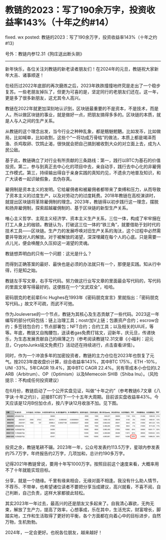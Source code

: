 # 教链的2023：写了190余万字，投资收益率143%（十年之约#14）

fixed. wx posted: 教链的2023：写了190余万字，投资收益率143%（十年之约#13）

号外：教链内参12.31《狗庄送出断头铡》

* * *

新年快乐，各位关注刘教链的新老读者朋友们！在2024年的元旦，教链祝大家新年大吉、诸事顺遂！

在经历过2022年底部的再次磨炼之后，2023年跌跌撞撞地终究是走出了一个稳步复苏。一些老朋友掉队了，但更为可喜的是，坚定同行的老朋友们还在。这一年，更是多了很多新朋友，这尤其令人高兴。

教链在2022年就更加深刻地认识到，区块链最重要的不是资本，不是技术，而是人。所以做区块链的事业，就是做好一点，把朋友搞得多多的。区块链的本质，就是人与人之间的生产关系。

从教链的这个理念出发，当今行业之种种乱象，都是魑魅魍魉。比如发币，比如做局，比如喊单，比如收割，这些个“一将功成万骨枯”的做法，本质上都是竭泽而渔、杀鸡取卵、饮鸩止渴，很快就会把自己搞到被收割大众的对立面上去，成为人民公敌。

基于此，教链确立了对行业有所贡献的三条路线：第一，践行以BTC为基石的价值投资。第二，参与到真正去中心化的项目中去，亲自动手，践行去中心化的非雇佣工作模式。第三，持续输出得自于亲身实践的真知灼见，不遗余力地普及知识，和广大读者一起识破假象，去伪存真。

雇佣制是资本主义的发明。它给雇佣者和被雇佣者都带来了束缚和压力，从而导致了资本主义的过度生产，以及对劳动力的过度耗费。2018年教链在高校演讲时，就提出区块链将革除雇佣制的理念。2023年，教链得以初步践行这一理念，摆脱和扬弃雇佣制，探索超越雇佣制的、基于区块链的新型生产关系。

唯心主义哲学、主观主义经济学、资本主义生产关系，三位一体，构成了牢牢捆在打工人身上的枷锁。教链认为，打破这三位一体的“铁三角”，就要借助于划时代的技术工具——区块链。生产力的发展呼唤对旧生产关系的淘汰，这个过程中必然需要并导致对人的解放。对于被解放的渴望，深深埋藏在每个人的心底。只是需要一点儿光，便会唤醒久久压抑这一渴望的灵魂。

教链想弄明白的只有一个问题：这光是什么？

而得到正确答案的最好、最快也是必须的办法就只有一个，那便是实践。知从行中得，行是知之始。

教链左手写文章，右手写代码。努力做这行业写文章的里面最会写代码的，写代码的里面文章写得最好的。这便胜在一个“文武双全”，哈哈。

密码朋克的老前辈Eric Hughes在1993年《密码朋克宣言》里就指出：「密码朋克写代码。」故文不可疏，而武不可弛。

作为Jouleverse的一个节点，教链为其核心及生态贡献了一些代码。2023这一年编写的部分代码包括：链上治理工具；nostr加V上链；包裹资产合约；escrow合约；多签钱包合约；节点部署包；NFT合约；合约工具；以及相关的UIUE，等等。年底，教链又自掏腰包，送读者gas免费打铭文，迎新年，庆元旦，传递快乐，为生态发展贡献自己的绵薄之力（参考阅读教链12.31文章《小福利：迎元旦，CryptoJunks铭文免费打》活动还在持续进行，点击查看详情）。

同时，作为一个冲浪多年的加密投资者，教链的主力仓位在2023年也恢复了元气。按2023年度收盘价计算，综合收益率143%，其中BTC 175%，ETH -10%，UNI -33%。5年CAGR 19.4%，其中BTC CAGR 22.4%。另有零成本小仓位的L2 ARB（Arbitrum）、OP（Optimism）以及Memecoin SHIB（Shiba Inu）。（风险提示：不构成任何投资建议）

在6月份，教链启动了一个公开实盘见证，叫做“十年之约”（参考教链6.7文章《八字诀·十年之约》），迎接BTC的下一个十五年大周期。目前该实盘收益率43%。今天应该是12月B份加仓点，按八字诀12月收涨不加。见下图。

![](2024-01-01-A01.png)

投资之余，教链笔耕不辍。2023年一年，公众号发表约113.5万字，星球内参发表约75.7万字，年终报告约2万字，几项加和，总计约190多万字。

记得2021年教链曾说，要用十年写1000万字。按照目前这个速度来看，大概率用不了十年就能实现目标。

分享，就是一个随缘。千里有缘来相会，无缘对面不相逢。我没有什么助人情节，不荐币、不带单，也希望诸位读者不要把分享当成建议，高兴就看，不喜不阅，自己判断，自己负责，这样大家都彼此轻松。

其实2023年一年过去，最高兴的还是朋友又多起来了。自我清心寡欲，无拘无束，解放了生产力，提高了效率，心想事成，乐在其中，生活充实，财富增长，脚踏实地，工作和生活取得了更好的平衡，各个方面都在向着心中的目标进步，自然万物，生机勃勃。

2024年，一定会更好。也祝各位朋友，越来越好！
